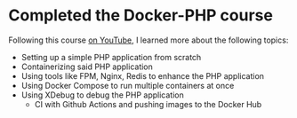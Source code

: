 # Completed the Docker-PHP course

Following this course [on YouTube](https://www.youtube.com/watch?v=qv-P_rPFw4c), I learned more about the following topics:
- Setting up a simple PHP application from scratch
- Containerizing said PHP application
- Using tools like FPM, Nginx, Redis to enhance the PHP application
- Using Docker Compose to run multiple containers at once
- Using XDebug to debug the PHP application
  - CI with Github Actions and pushing images to the Docker Hub